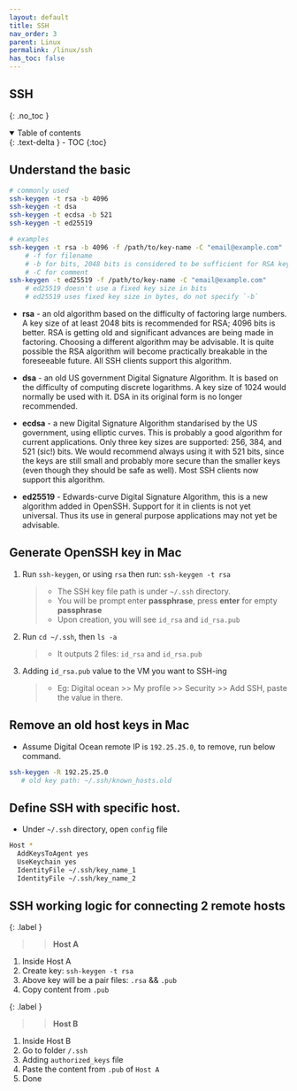```yaml
---
layout: default    
title: SSH
nav_order: 3
parent: Linux
permalink: /linux/ssh
has_toc: false
---
```


## SSH
{: .no_toc } 

<details open markdown="block">
  <summary>
    Table of contents
  </summary>
  {: .text-delta }
- TOC
{:toc}
</details>

## Understand the basic 

```bash
# commonly used 
ssh-keygen -t rsa -b 4096
ssh-keygen -t dsa 
ssh-keygen -t ecdsa -b 521
ssh-keygen -t ed25519

# examples
ssh-keygen -t rsa -b 4096 -f /path/to/key-name -C "email@example.com"
    # -f for filename
    # -b for bits, 2048 bits is considered to be sufficient for RSA keys
    # -C for comment 
ssh-keygen -t ed25519 -f /path/to/key-name -C "email@example.com"
    # ed25519 doesn't use a fixed key size in bits
    # ed25519 uses fixed key size in bytes, do not specify `-b`
```

* **rsa** - an old algorithm based on the difficulty of factoring large numbers. A key size of at least 2048 bits is recommended for RSA; 4096 bits is better. RSA is getting old and significant advances are being made in factoring. Choosing a different algorithm may be advisable. It is quite possible the RSA algorithm will become practically breakable in the foreseeable future. All SSH clients support this algorithm.

* **dsa** - an old US government Digital Signature Algorithm. It is based on the difficulty of computing discrete logarithms. A key size of 1024 would normally be used with it. DSA in its original form is no longer recommended.

* **ecdsa** - a new Digital Signature Algorithm standarised by the US government, using elliptic curves. This is probably a good algorithm for current applications. Only three key sizes are supported: 256, 384, and 521 (sic!) bits. We would recommend always using it with 521 bits, since the keys are still small and probably more secure than the smaller keys (even though they should be safe as well). Most SSH clients now support this algorithm.

* **ed25519** - Edwards-curve Digital Signature Algorithm, this is a new algorithm added in OpenSSH. Support for it in clients is not yet universal. Thus its use in general purpose applications may not yet be advisable.

## Generate OpenSSH key in Mac

1. Run `ssh-keygen`, or using `rsa` then run: `ssh-keygen -t rsa`
   
   >* The SSH key file path is under `~/.ssh` directory.
   >* You will be prompt enter **passphrase**, press **enter** for empty **passphrase**
   >* Upon creation, you will see `id_rsa` and `id_rsa.pub`

2. Run `cd ~/.ssh`, then `ls -a` 
   
   >* It outputs 2 files: `id_rsa` and `id_rsa.pub`

3. Adding `id_rsa.pub` value to the VM you want to SSH-ing
   >* Eg: Digital ocean >> My profile >> Security >> Add SSH, paste the value in there.


## Remove an old host keys in Mac

* Assume Digital Ocean remote IP is `192.25.25.0`, to remove, run below command.

```bash
ssh-keygen -R 192.25.25.0
   # old key path: ~/.ssh/known_hosts.old
```

## Define SSH with specific host.

* Under `~/.ssh` directory, open `config` file

```bash
Host *
  AddKeysToAgent yes
  UseKeychain yes
  IdentityFile ~/.ssh/key_name_1
  IdentityFile ~/.ssh/key_name_2
```

## SSH working logic for connecting 2 remote hosts

{: .label }
>> **Host A** 

  1. Inside Host A
  2. Create key: `ssh-keygen -t rsa`
  3. Above key will be a pair files: `.rsa` && `.pub`
  4. Copy content from `.pub`

{: .label }
>> **Host B** 

  1. Inside Host B
  2. Go to folder `/.ssh`
  3. Adding `authorized_keys` file 
  4. Paste the content from `.pub` of `Host A`
  5. Done
